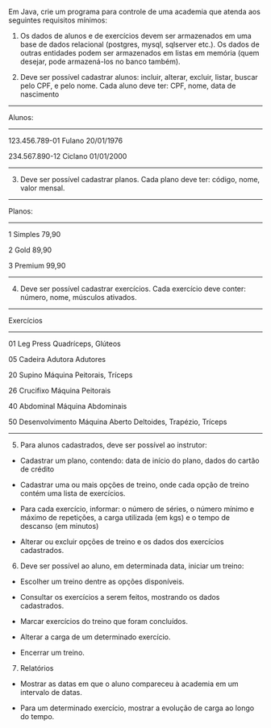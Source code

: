 Em Java, crie um programa para controle de uma academia que atenda aos seguintes requisitos mínimos:

1. Os dados de alunos e de exercícios devem ser armazenados em uma base de dados relacional (postgres, mysql, sqlserver etc.). Os dados de outras entidades podem ser armazenados em listas em memória (quem desejar, pode armazená-los no banco também).

2. Deve ser possível cadastrar alunos: incluir, alterar, excluir, listar, buscar pelo CPF, e pelo nome. Cada aluno deve ter: CPF, nome, data de nascimento

---------------------------------------------------------

Alunos:

---------------------------------------------------------

123.456.789-01     Fulano    20/01/1976

234.567.890-12     Ciclano   01/01/2000

---------------------------------------------------------

3. Deve ser possível cadastrar planos. Cada plano deve ter: código, nome, valor mensal.

----------------------------------------

Planos:

----------------------------------------

1   Simples   79,90

2   Gold      89,90

3   Premium   99,90

----------------------------------------

4. Deve ser possível cadastrar exercícios. Cada exercício deve conter: número, nome, músculos ativados.

----------------------------------------

Exercícios

----------------------------------------

01   Leg Press                                                                      Quadríceps, Glúteos

05   Cadeira Adutora                                                     Adutores

20   Supino Máquina                                                     Peitorais, Tríceps

26   Crucifixo Máquina                                                Peitorais

40   Abdominal Máquina                                            Abdominais

50   Desenvolvimento Máquina Aberto            Deltoides, Trapézio, Tríceps

----------------------------------------

5. Para alunos cadastrados, deve ser possível ao instrutor:

- Cadastrar um plano, contendo: data de início do plano, dados do cartão de crédito

- Cadastrar uma ou mais opções de treino, onde cada opção de treino contém uma lista de exercícios.

- Para cada exercício, informar: o número de séries, o número mínimo e máximo de repetições, a carga utilizada (em kgs) e o tempo de descanso (em minutos)

- Alterar ou excluir opções de treino e os dados dos exercícios cadastrados.

6. Deve ser possível ao aluno, em determinada data, iniciar um treino:

- Escolher um treino dentre as opções disponíveis.

- Consultar os exercícios a serem feitos, mostrando os dados cadastrados.

- Marcar exercícios do treino que foram concluídos.

- Alterar a carga de um determinado exercício.

- Encerrar um treino.

7. Relatórios

- Mostrar as datas em que o aluno compareceu à academia em um intervalo de datas.

- Para um determinado exercício, mostrar a evolução de carga ao longo do tempo.
